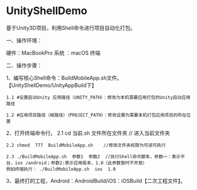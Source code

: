 # UnityShellDemo
基于Unity3D项目，利用Shell命令进行项目自动化打包。

一、操作环境：

硬件：MacBookPro     系统 ：macOS 终端

二、操作步骤：

1、编写核心Shell命令：BuildMobileApp.sh文件。 【UnityShellDemo/UnityAppBuild下】

    1.1 #设置启动Unity 应用路径（UNITY_PATH）：修改为本机需要应用打包的Unity启动应用路径
    
    1.2 #应用项目路径（根路径）（PROJECT_PATH）：修改设置为需要本机打包应用项目的所在位置
    
2、打开终端命令行。
    2.1 cd 当前.sh 文件所在文件夹           // 进入当前文件夹
    
    2.2 chmod  777  BuildMobileApp.sh    //修改文件夹权限为可读可执行
    
    2.3 ./BuildMobileApp.sh  参数1  参数2  //执行Shell命令脚本，参数一：表示平台，ios /android；参数2:表示应用版本，1.0（此参数暂时不开放）
    例如终端执行： ./BuildMobileApp.sh  ios  1.0
    
3、最终打的工程，Android：AndroidBuild/iOS：iOSBuild【二次工程文件】。
